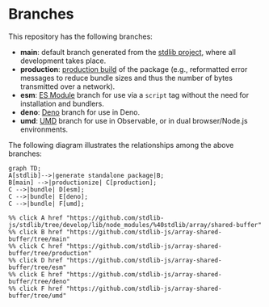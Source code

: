 <!--

@license Apache-2.0

Copyright (c) 2022 The Stdlib Authors.

Licensed under the Apache License, Version 2.0 (the "License");
you may not use this file except in compliance with the License.
You may obtain a copy of the License at

    http://www.apache.org/licenses/LICENSE-2.0

Unless required by applicable law or agreed to in writing, software
distributed under the License is distributed on an "AS IS" BASIS,
WITHOUT WARRANTIES OR CONDITIONS OF ANY KIND, either express or implied.
See the License for the specific language governing permissions and
limitations under the License.

-->

# Branches

This repository has the following branches:

-   **main**: default branch generated from the [stdlib project][stdlib-url], where all development takes place.
-   **production**: [production build][production-url] of the package (e.g., reformatted error messages to reduce bundle sizes and thus the number of bytes transmitted over a network).
-   **esm**: [ES Module][esm-url] branch for use via a `script` tag without the need for installation and bundlers.
-   **deno**: [Deno][deno-url] branch for use in Deno.
-   **umd**: [UMD][umd-url] branch for use in Observable, or in dual browser/Node.js environments.

The following diagram illustrates the relationships among the above branches:

```mermaid
graph TD;
A[stdlib]-->|generate standalone package|B;
B[main] -->|productionize| C[production];
C -->|bundle| D[esm];
C -->|bundle| E[deno];
C -->|bundle| F[umd];

%% click A href "https://github.com/stdlib-js/stdlib/tree/develop/lib/node_modules/%40stdlib/array/shared-buffer"
%% click B href "https://github.com/stdlib-js/array-shared-buffer/tree/main"
%% click C href "https://github.com/stdlib-js/array-shared-buffer/tree/production"
%% click D href "https://github.com/stdlib-js/array-shared-buffer/tree/esm"
%% click E href "https://github.com/stdlib-js/array-shared-buffer/tree/deno"
%% click F href "https://github.com/stdlib-js/array-shared-buffer/tree/umd"
```

[stdlib-url]: https://github.com/stdlib-js/stdlib/tree/develop/lib/node_modules/%40stdlib/array/shared-buffer
[production-url]: https://github.com/stdlib-js/array-shared-buffer/tree/production
[deno-url]: https://github.com/stdlib-js/array-shared-buffer/tree/deno
[umd-url]: https://github.com/stdlib-js/array-shared-buffer/tree/umd
[esm-url]: https://github.com/stdlib-js/array-shared-buffer/tree/esm